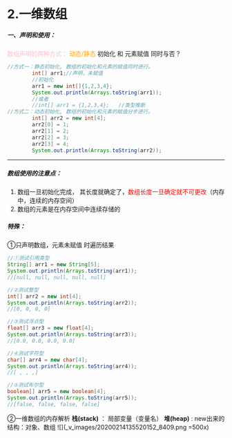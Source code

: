 # 2.一维数组
##### 一、声明和使用：
<font color=pink>数组声明的两种方式：</font> <font color=orange>动态/静态</font>
初始化 和 元素赋值  同时与否？
```java
//方式一：静态初始化, 数组的初始化和元素的赋值同时进行。
		int[] arr1;//声明，未赋值
		//初始化
		arr1 = new int[]{1,2,3,4};
		System.out.println(Arrays.toString(arr1));
		//或者
		//int[] arr1 = {1,2,3,4};   //类型推断
//方式二：动态初始化, 数组的初始化和元素的赋值分步进行。	
		int[] arr2 = new int[4];
		arr2[0] = 1;
		arr2[1] = 2;
		arr2[2] = 3;
		arr2[3] = 4;
		System.out.println(Arrays.toString(arr2));
```

***
##### 数组使用的注意点：
1. 数组一旦初始化完成， 其长度就确定了，<font color=red>数组长度一旦确定就不可更改</font>（内存中，连续的内存空间）
2. 数组的元素是在内存空间中连续存储的 


##### 特殊：
①只声明数组，元素未赋值   时遍历结果
```java
//①测试引用类型
String[] arr1 = new String[5];
System.out.println(Arrays.toString(arr1));
//[null, null, null, null, null]

//②测试整型
int[] arr2 = new int[4];
System.out.println(Arrays.toString(arr2));
//[0, 0, 0, 0]

//③测试浮点型
float[] arr3 = new float[4];
System.out.println(Arrays.toString(arr3));
//[0.0, 0.0, 0.0, 0.0]

//④测试字符型
char[] arr4 = new char[4];
System.out.println(Arrays.toString(arr4));
//[ , , ,]

//⑤测试布尔型
boolean[] arr5 = new boolean[4];
System.out.println(Arrays.toString(arr5));
//[false, false, false, false]
```
②一维数组的内存解析
**栈(stack)** ： 	局部变量（变量名）
**堆(heap)** : 	 new出来的结构：对象、数组
![](_v_images/20200214135520152_8409.png =500x)